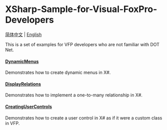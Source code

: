 # XSharp-Sample-for-Visual-FoxPro-Developers
[简体中文](README.md) | [English](README_EN.md)

This is a set of examples for VFP developers who are not familiar with DOT Net.

#### [DynamicMenus](https://github.com/vfp9/XSharp_DynamicMenus) 
Demonstrates how to create dynamic menus in X#.

#### [DisplayRelations](https://github.com/vfp9/XSharp_DisplayRelations)
Demonstrates how to implement a one-to-many relationship in X#.

#### [CreatingUserControls](https://github.com/vfp9/XSharp_CreatingUserControls)
Demonstrates how to create a user control in X# as if it were a custom class in VFP.